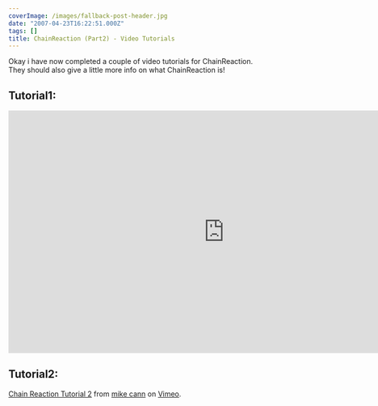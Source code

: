 ```yaml
---
coverImage: /images/fallback-post-header.jpg
date: "2007-04-23T16:22:51.000Z"
tags: []
title: ChainReaction (Part2) - Video Tutorials
---
```


Okay i have now completed a couple of video tutorials for ChainReaction. They should also give a little more info on what ChainReaction is!

<!-- more -->

## Tutorial1:

<iframe width="853" height="480" src="https://www.youtube.com/embed/mzcLj0U_8Yg" frameborder="0" allow="accelerometer; autoplay; clipboard-write; encrypted-media; gyroscope; picture-in-picture"  allowfullscreen></iframe>

## Tutorial2:

[Chain Reaction Tutorial 2](https://vimeo.com/13372538) from [mike cann](https://vimeo.com/user4276764) on [Vimeo](https://vimeo.com).
